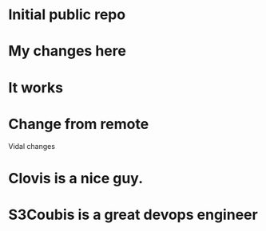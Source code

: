 # Initial public repo
# My changes here
# It works
# Change from remote
Vidal changes
# Clovis is a nice guy.
# S3Coubis is a great devops engineer

